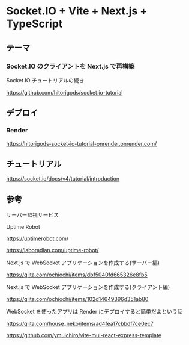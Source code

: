 # Socket.IO + Vite + Next.js + TypeScript

## テーマ

### Socket.IO のクライアントを Next.js で再構築

Socket.IO チュートリアルの続き

https://github.com/hitorigods/socket.io-tutorial

## デプロイ

### Render

https://hitorigods-socket-io-tutorial-onrender.onrender.com/

## チュートリアル

https://socket.io/docs/v4/tutorial/introduction

## 参考

サーバー監視サービス

Uptime Robot

https://uptimerobot.com/

https://laboradian.com/uptime-robot/

Next.js で WebSocket アプリケーションを作成する(サーバー編)

https://qiita.com/ochiochi/items/dbf5040fd665326e8fb5

Next.js で WebSocket アプリケーションを作成する(クライアント編)

https://qiita.com/ochiochi/items/102d14649396d351ab80

WebSocket を使ったアプリは Render にデプロイすると簡単だよという話

https://qiita.com/house_neko/items/ad4fea17cbbdf7ce0ec7

https://github.com/ymuichiro/vite-mui-react-express-template
